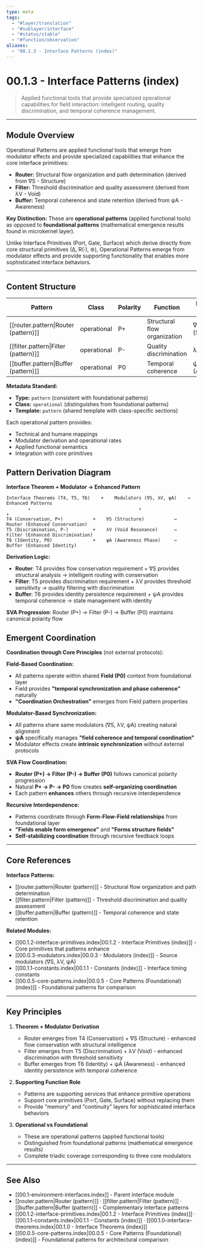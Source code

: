 ```yaml
---
type: meta
tags:
  - "#layer/translation"
  - "#sublayer/interface"
  - "#status/stable"
  - "#function/observation"
aliases:
  - "00.1.3 - Interface Patterns (index)"
---
```


# 00.1.3 - Interface Patterns (index)

> Applied functional tools that provide specialized operational capabilities for field interaction: intelligent routing, quality discrimination, and temporal coherence management.

---

## Module Overview

Operational Patterns are applied functional tools that emerge from modulator effects and provide specialized capabilities that enhance the core interface primitives:

- **Router:** Structural flow organization and path determination (derived from ∇S - Structure)
- **Filter:** Threshold discrimination and quality assessment (derived from λV - Void)
- **Buffer:** Temporal coherence and state retention (derived from ψA - Awareness)

**Key Distinction:** These are **operational patterns** (applied functional tools) as opposed to **foundational patterns** (mathematical emergence results found in microkernel layer).

Unlike Interface Primitives (Port, Gate, Surface) which derive directly from core structural primitives (∆, R(·), ⊚), Operational Patterns emerge from modulator effects and provide supporting functionality that enables more sophisticated interface behaviors.

---

## Content Structure

| Pattern | Class | Polarity | Function | Modulator Source |
|---------|-------|----------|----------|------------------|
| [[router.pattern\|Router (pattern)]] | operational | P+ | Structural flow organization | ∇S (Structure) |
| [[filter.pattern\|Filter (pattern)]] | operational | P- | Quality discrimination | λV (Void) |
| [[buffer.pattern\|Buffer (pattern)]] | operational | P0 | Temporal coherence | ψA (Awareness) |

**Metadata Standard:**
- **Type:** `pattern` (consistent with foundational patterns)
- **Class:** `operational` (distinguishes from foundational patterns)
- **Template:** `pattern` (shared template with class-specific sections)

Each operational pattern provides:
- Technical and humane mappings
- Modulator derivation and operational rates
- Applied functional semantics
- Integration with core primitives

## Pattern Derivation Diagram

**Interface Theorem + Modulator → Enhanced Pattern**

```
Interface Theorems (T4, T5, T6)    +    Modulators (∇S, λV, ψA)    →    Enhanced Patterns
        ↓                                        ↓                            ↓
T4 (Conservation, P+)           +    ∇S (Structure)           →    Router (Enhanced Conservation)
T5 (Discrimination, P-)         +    λV (Void Resonance)      →    Filter (Enhanced Discrimination)
T6 (Identity, P0)               +    ψA (Awareness Phase)     →    Buffer (Enhanced Identity)
```

**Derivation Logic:**
- **Router**: T4 provides flow conservation requirement + ∇S provides structural analysis → intelligent routing with conservation
- **Filter**: T5 provides discrimination requirement + λV provides threshold sensitivity → quality filtering with discrimination
- **Buffer**: T6 provides identity persistence requirement + ψA provides temporal coherence → state management with identity

**SVA Progression**: Router (P+) → Filter (P-) → Buffer (P0) maintains canonical polarity flow

## Emergent Coordination

**Coordination through Core Principles** (not external protocols):

**Field-Based Coordination:**
- All patterns operate within shared **Field (P0)** context from foundational layer
- Field provides **"temporal synchronization and phase coherence"** naturally
- **"Coordination Orchestration"** emerges from Field pattern properties

**Modulator-Based Synchronization:**
- All patterns share same modulators (∇S, λV, ψA) creating natural alignment
- **ψA** specifically manages **"field coherence and temporal coordination"**
- Modulator effects create **intrinsic synchronization** without external protocols

**SVA Flow Coordination:**
- **Router (P+) → Filter (P-) → Buffer (P0)** follows canonical polarity progression
- Natural **P+ → P- → P0** flow creates **self-organizing coordination**
- Each pattern **enhances** others through recursive interdependence

**Recursive Interdependence:**
- Patterns coordinate through **Form-Flow-Field relationships** from foundational layer
- **"Fields enable form emergence"** and **"Forms structure fields"**
- **Self-stabilizing coordination** through recursive feedback loops

---

## Core References

**Interface Patterns:**
- [[router.pattern|Router (pattern)]] - Structural flow organization and path determination
- [[filter.pattern|Filter (pattern)]] - Threshold discrimination and quality assessment
- [[buffer.pattern|Buffer (pattern)]] - Temporal coherence and state retention

**Related Modules:**
- [[00.1.2-interface-primitives.index|00.1.2 - Interface Primitives (index)]] - Core primitives that patterns enhance
- [[00.0.3-modulators.index|00.0.3 - Modulators (index)]] - Source modulators (∇S, λV, ψA)
- [[00.1.1-constants.index|00.1.1 - Constants (index)]] - Interface timing constants
- [[00.0.5-core-patterns.index|00.0.5 - Core Patterns (Foundational) (index)]] - Foundational patterns for comparison

---

## Key Principles

1. **Theorem + Modulator Derivation**
   - Router emerges from T4 (Conservation) + ∇S (Structure) - enhanced flow conservation with structural intelligence
   - Filter emerges from T5 (Discrimination) + λV (Void) - enhanced discrimination with threshold sensitivity
   - Buffer emerges from T6 (Identity) + ψA (Awareness) - enhanced identity persistence with temporal coherence

2. **Supporting Function Role**
   - Patterns are supporting services that enhance primitive operations
   - Support core primitives (Port, Gate, Surface) without replacing them
   - Provide "memory" and "continuity" layers for sophisticated interface behaviors

3. **Operational vs Foundational**
   - These are operational patterns (applied functional tools)
   - Distinguished from foundational patterns (mathematical emergence results)
   - Complete triadic coverage corresponding to three core modulators

---

## See Also

- [[00.1-environment-interfaces.index]] - Parent interface module
- [[router.pattern|Router (pattern)]] · [[filter.pattern|Filter (pattern)]] · [[buffer.pattern|Buffer (pattern)]] - Complementary interface patterns
- [[00.1.2-interface-primitives.index|00.1.2 - Interface Primitives (index)]] · [[00.1.1-constants.index|00.1.1 - Constants (index)]] · [[00.1.0-interface-theorems.index|00.1.0 - Interface Theorems (index)]]
- [[00.0.5-core-patterns.index|00.0.5 - Core Patterns (Foundational) (index)]] - Foundational patterns for architectural comparison